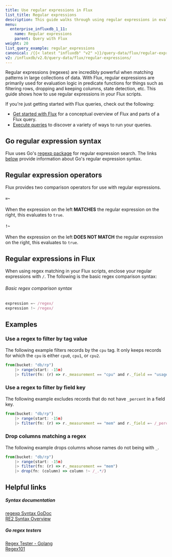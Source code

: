 ```yaml
---
title: Use regular expressions in Flux
list_title: Regular expressions
description: This guide walks through using regular expressions in evaluation logic in Flux functions.
menu:
  enterprise_influxdb_1_11:
    name: Regular expressions
    parent: Query with Flux
weight: 20
list_query_example: regular_expressions
canonical: /{{< latest "influxdb" "v2" >}}/query-data/flux/regular-expressions/
v2: /influxdb/v2.0/query-data/flux/regular-expressions/
---
```


Regular expressions (regexes) are incredibly powerful when matching patterns in large collections of data.
With Flux, regular expressions are primarily used for evaluation logic in predicate functions for things
such as filtering rows, dropping and keeping columns, state detection, etc.
This guide shows how to use regular expressions in your Flux scripts.

If you're just getting started with Flux queries, check out the following:

- [Get started with Flux](/enterprise_influxdb/v1.11/flux/get-started/) for a conceptual overview of Flux and parts of a Flux query.
- [Execute queries](/enterprise_influxdb/v1.11/flux/guides/execute-queries/) to discover a variety of ways to run your queries.

## Go regular expression syntax
Flux uses Go's [regexp package](https://golang.org/pkg/regexp/) for regular expression search.
The links [below](#helpful-links) provide information about Go's regular expression syntax.

## Regular expression operators
Flux provides two comparison operators for use with regular expressions.

#### `=~`
When the expression on the left **MATCHES** the regular expression on the right, this evaluates to `true`.

#### `!~`
When the expression on the left **DOES NOT MATCH** the regular expression on the right, this evaluates to `true`.

## Regular expressions in Flux
When using regex matching in your Flux scripts, enclose your regular expressions with `/`.
The following is the basic regex comparison syntax:

###### Basic regex comparison syntax
```js
expression =~ /regex/
expression !~ /regex/
```
## Examples

### Use a regex to filter by tag value
The following example filters records by the `cpu` tag.
It only keeps records for which the `cpu` is either `cpu0`, `cpu1`, or `cpu2`.

```js
from(bucket: "db/rp")
    |> range(start: -15m)
    |> filter(fn: (r) => r._measurement == "cpu" and r._field == "usage_user" and r.cpu =~ /cpu[0-2]/)
```

### Use a regex to filter by field key
The following example excludes records that do not have `_percent` in a field key.

```js
from(bucket: "db/rp")
    |> range(start: -15m)
    |> filter(fn: (r) => r._measurement == "mem" and r._field =~ /_percent/)
```

### Drop columns matching a regex
The following example drops columns whose names do not being with `_`.

```js
from(bucket: "db/rp")
    |> range(start: -15m)
    |> filter(fn: (r) => r._measurement == "mem")
    |> drop(fn: (column) => column !~ /_.*/)
```

## Helpful links

##### Syntax documentation
[regexp Syntax GoDoc](https://godoc.org/regexp/syntax)  
[RE2 Syntax Overview](https://github.com/google/re2/wiki/Syntax)

##### Go regex testers
[Regex Tester - Golang](https://regex-golang.appspot.com/assets/html/index.html)  
[Regex101](https://regex101.com/)
